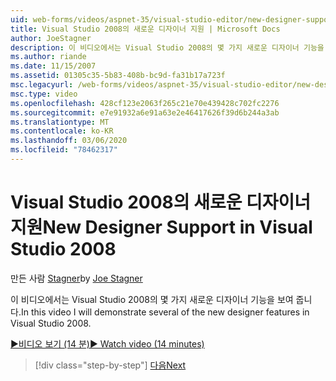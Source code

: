 ```yaml
---
uid: web-forms/videos/aspnet-35/visual-studio-editor/new-designer-support-in-visual-studio-2008
title: Visual Studio 2008의 새로운 디자이너 지원 | Microsoft Docs
author: JoeStagner
description: 이 비디오에서는 Visual Studio 2008의 몇 가지 새로운 디자이너 기능을 보여 줍니다.
ms.author: riande
ms.date: 11/15/2007
ms.assetid: 01305c35-5b83-408b-bc9d-fa31b17a723f
msc.legacyurl: /web-forms/videos/aspnet-35/visual-studio-editor/new-designer-support-in-visual-studio-2008
msc.type: video
ms.openlocfilehash: 428cf123e2063f265c21e70e439428c702fc2276
ms.sourcegitcommit: e7e91932a6e91a63e2e46417626f39d6b244a3ab
ms.translationtype: MT
ms.contentlocale: ko-KR
ms.lasthandoff: 03/06/2020
ms.locfileid: "78462317"
---
```

# <a name="new-designer-support-in-visual-studio-2008"></a><span data-ttu-id="56975-103">Visual Studio 2008의 새로운 디자이너 지원</span><span class="sxs-lookup"><span data-stu-id="56975-103">New Designer Support in Visual Studio 2008</span></span>

<span data-ttu-id="56975-104">만든 사람 [Stagner](https://github.com/JoeStagner)</span><span class="sxs-lookup"><span data-stu-id="56975-104">by [Joe Stagner](https://github.com/JoeStagner)</span></span>

<span data-ttu-id="56975-105">이 비디오에서는 Visual Studio 2008의 몇 가지 새로운 디자이너 기능을 보여 줍니다.</span><span class="sxs-lookup"><span data-stu-id="56975-105">In this video I will demonstrate several of the new designer features in Visual Studio 2008.</span></span>

[<span data-ttu-id="56975-106">&#9654;비디오 보기 (14 분)</span><span class="sxs-lookup"><span data-stu-id="56975-106">&#9654; Watch video (14 minutes)</span></span>](https://channel9.msdn.com/Blogs/ASP-NET-Site-Videos/new-designer-support-in-visual-studio-2008)

> [!div class="step-by-step"]
> [<span data-ttu-id="56975-107">다음</span><span class="sxs-lookup"><span data-stu-id="56975-107">Next</span></span>](javascript-intellisense-support-in-visual-studio-2008.md)
